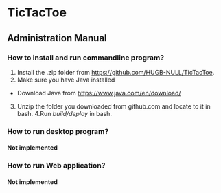 # TicTacToe
## Administration Manual

### How to install and run commandline program?
1. Install the .zip folder from https://github.com/HUGB-NULL/TicTacToe.
2. Make sure you have Java installed
  * Download Java from https://www.java.com/en/download/
3. Unzip the folder you downloaded from github.com and locate to it in bash.
4.Run _build/deploy_ in bash.

### How to run desktop program?
#### Not implemented

### How to run Web application?
#### Not implemented
